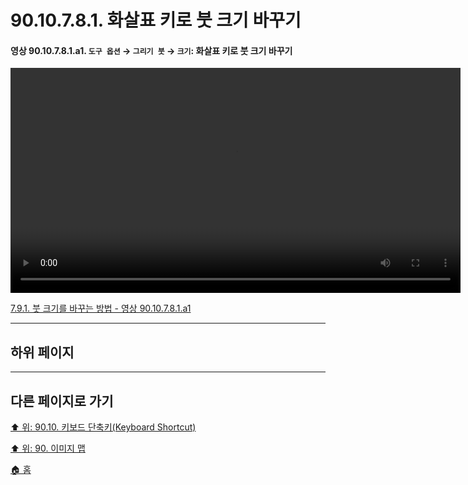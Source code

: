 # 90.10.7.8.1. 화살표 키로 붓 크기 바꾸기

<a id="90-10-07-08-01-a1"></a>

#### 영상 90.10.7.8.1.a1. `도구 옵션` → `그리기 붓` → `크기`: 화살표 키로 붓 크기 바꾸기
<video controls="controls" width="720" src="https://github.com/wonder13662/gimp/assets/15767104/84e23845-cf13-447f-9207-e7ebaaf5d2e1"></video>

[7.9.1. 붓 크기를 바꾸는 방법 - 영상 90.10.7.8.1.a1](./07-09-01-how-to-change-the-size-of-a-brush.md#90-10-07-08-01-a1)

***

## 하위 페이지


***

## 다른 페이지로 가기

[⬆️ 위: 90.10. 키보드 단축키(Keyboard Shortcut)](./90-10-00-keyboard_shortcut.md)

[⬆️ 위: 90. 이미지 맵](./90-00-image-map.md)

[🏠 홈](./00-home.md)